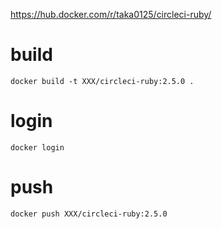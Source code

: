 https://hub.docker.com/r/taka0125/circleci-ruby/

# build 

```
docker build -t XXX/circleci-ruby:2.5.0 .
```

# login

```
docker login
```

# push

```
docker push XXX/circleci-ruby:2.5.0
```
